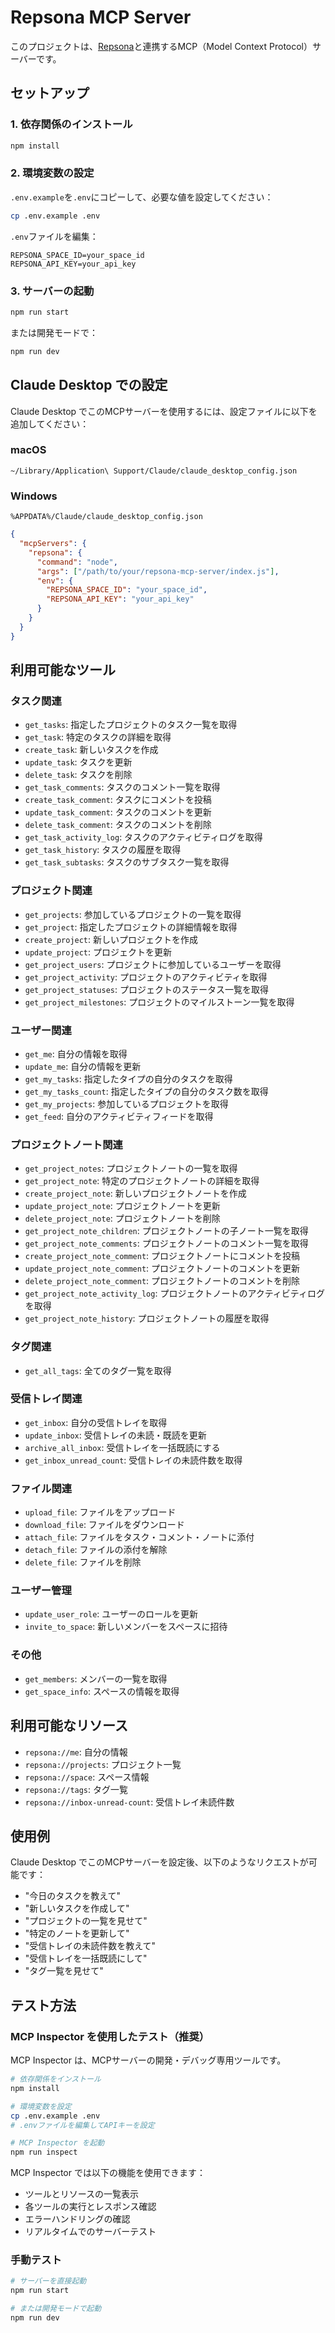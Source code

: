 # Repsona MCP Server

このプロジェクトは、[Repsona](https://repsona.com/)と連携するMCP（Model Context Protocol）サーバーです。

## セットアップ

### 1. 依存関係のインストール
```bash
npm install
```

### 2. 環境変数の設定
`.env.example`を`.env`にコピーして、必要な値を設定してください：

```bash
cp .env.example .env
```

`.env`ファイルを編集：
```
REPSONA_SPACE_ID=your_space_id
REPSONA_API_KEY=your_api_key
```

### 3. サーバーの起動
```bash
npm run start
```

または開発モードで：
```bash
npm run dev
```

## Claude Desktop での設定

Claude Desktop でこのMCPサーバーを使用するには、設定ファイルに以下を追加してください：

### macOS
`~/Library/Application\ Support/Claude/claude_desktop_config.json`

### Windows
`%APPDATA%/Claude/claude_desktop_config.json`

```json
{
  "mcpServers": {
    "repsona": {
      "command": "node",
      "args": ["/path/to/your/repsona-mcp-server/index.js"],
      "env": {
        "REPSONA_SPACE_ID": "your_space_id",
        "REPSONA_API_KEY": "your_api_key"
      }
    }
  }
}
```

## 利用可能なツール

### タスク関連
- `get_tasks`: 指定したプロジェクトのタスク一覧を取得
- `get_task`: 特定のタスクの詳細を取得
- `create_task`: 新しいタスクを作成
- `update_task`: タスクを更新
- `delete_task`: タスクを削除
- `get_task_comments`: タスクのコメント一覧を取得
- `create_task_comment`: タスクにコメントを投稿
- `update_task_comment`: タスクのコメントを更新
- `delete_task_comment`: タスクのコメントを削除
- `get_task_activity_log`: タスクのアクティビティログを取得
- `get_task_history`: タスクの履歴を取得
- `get_task_subtasks`: タスクのサブタスク一覧を取得

### プロジェクト関連
- `get_projects`: 参加しているプロジェクトの一覧を取得
- `get_project`: 指定したプロジェクトの詳細情報を取得
- `create_project`: 新しいプロジェクトを作成
- `update_project`: プロジェクトを更新
- `get_project_users`: プロジェクトに参加しているユーザーを取得
- `get_project_activity`: プロジェクトのアクティビティを取得
- `get_project_statuses`: プロジェクトのステータス一覧を取得
- `get_project_milestones`: プロジェクトのマイルストーン一覧を取得

### ユーザー関連
- `get_me`: 自分の情報を取得
- `update_me`: 自分の情報を更新
- `get_my_tasks`: 指定したタイプの自分のタスクを取得
- `get_my_tasks_count`: 指定したタイプの自分のタスク数を取得
- `get_my_projects`: 参加しているプロジェクトを取得
- `get_feed`: 自分のアクティビティフィードを取得

### プロジェクトノート関連
- `get_project_notes`: プロジェクトノートの一覧を取得
- `get_project_note`: 特定のプロジェクトノートの詳細を取得
- `create_project_note`: 新しいプロジェクトノートを作成
- `update_project_note`: プロジェクトノートを更新
- `delete_project_note`: プロジェクトノートを削除
- `get_project_note_children`: プロジェクトノートの子ノート一覧を取得
- `get_project_note_comments`: プロジェクトノートのコメント一覧を取得
- `create_project_note_comment`: プロジェクトノートにコメントを投稿
- `update_project_note_comment`: プロジェクトノートのコメントを更新
- `delete_project_note_comment`: プロジェクトノートのコメントを削除
- `get_project_note_activity_log`: プロジェクトノートのアクティビティログを取得
- `get_project_note_history`: プロジェクトノートの履歴を取得

### タグ関連
- `get_all_tags`: 全てのタグ一覧を取得

### 受信トレイ関連
- `get_inbox`: 自分の受信トレイを取得
- `update_inbox`: 受信トレイの未読・既読を更新
- `archive_all_inbox`: 受信トレイを一括既読にする
- `get_inbox_unread_count`: 受信トレイの未読件数を取得

### ファイル関連
- `upload_file`: ファイルをアップロード
- `download_file`: ファイルをダウンロード
- `attach_file`: ファイルをタスク・コメント・ノートに添付
- `detach_file`: ファイルの添付を解除
- `delete_file`: ファイルを削除

### ユーザー管理
- `update_user_role`: ユーザーのロールを更新
- `invite_to_space`: 新しいメンバーをスペースに招待

### その他
- `get_members`: メンバーの一覧を取得
- `get_space_info`: スペースの情報を取得

## 利用可能なリソース

- `repsona://me`: 自分の情報
- `repsona://projects`: プロジェクト一覧
- `repsona://space`: スペース情報
- `repsona://tags`: タグ一覧
- `repsona://inbox-unread-count`: 受信トレイ未読件数

## 使用例

Claude Desktop でこのMCPサーバーを設定後、以下のようなリクエストが可能です：

- "今日のタスクを教えて"
- "新しいタスクを作成して"
- "プロジェクトの一覧を見せて"
- "特定のノートを更新して"
- "受信トレイの未読件数を教えて"
- "受信トレイを一括既読にして"
- "タグ一覧を見せて"

## テスト方法

### MCP Inspector を使用したテスト（推奨）

MCP Inspector は、MCPサーバーの開発・デバッグ専用ツールです。

```bash
# 依存関係をインストール
npm install

# 環境変数を設定
cp .env.example .env
# .envファイルを編集してAPIキーを設定

# MCP Inspector を起動
npm run inspect
```

MCP Inspector では以下の機能を使用できます：
- ツールとリソースの一覧表示
- 各ツールの実行とレスポンス確認
- エラーハンドリングの確認
- リアルタイムでのサーバーテスト

### 手動テスト

```bash
# サーバーを直接起動
npm run start

# または開発モードで起動
npm run dev
```
